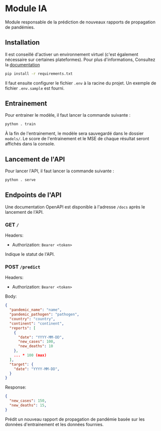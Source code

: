 # Module IA

Module responsable de la prédiction de nouveaux rapports de propagation de pandémies.

## Installation

Il est conseillé d'activer un environnement virtuel (c'est également nécessaire sur certaines plateformes). Pour plus d'informations, Consultez la [documentation](https://docs.python.org/3/library/venv.html)

```bash
pip install -r requirements.txt
```

Il faut ensuite configurer le fichier `.env` à la racine du projet. Un exemple de fichier `.env.sample` est fourni.

## Entrainement

Pour entrainer le modèle, il faut lancer la commande suivante :

```bash
python . train
```

À la fin de l'entrainement, le modèle sera sauvegardé dans le dossier `models/`. Le score de l'entrainement et le MSE de chaque résultat seront affichés dans la console.

## Lancement de l'API

Pour lancer l'API, il faut lancer la commande suivante :

```bash
python . serve
```

## Endpoints de l'API

Une documentation OpenAPI est disponible à l'adresse `/docs` après le lancement de l'API.

### GET `/`

Headers:
- Authorization: `Bearer <token>`

Indique le statut de l'API.

### POST `/predict`

Headers:
- Authorization: `Bearer <token>`

Body:
```json
{
  "pandemic_name": "name",
  "pandemic_pathogen": "pathogen",
  "country": "country",
  "continent": "continent",
  "reports": [
    {
      "date": "YYYY-MM-DD",
      "new_cases": 100,
      "new_deaths": 10
    },
    ... * 100 (max)
  ],
  "target": {
    "date": "YYYY-MM-DD",
  }
}
```

Response:
```json
{
  "new_cases": 150,
  "new_deaths": 15,
}
```

Prédit un nouveau rapport de propagation de pandémie basée sur les données d'entrainement et les données fournies.
